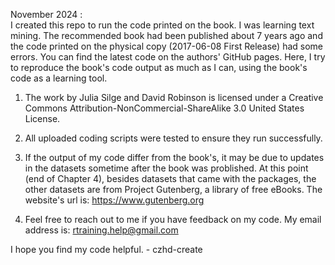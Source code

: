 November 2024 : \
I created this repo to run the code printed on the book. I was learning text mining. The recommended book had been published about 7 years ago and the code printed on the physical copy (2017-06-08 First Release) had some errors. You can find the latest code on the authors' GitHub pages. Here, I try to reproduce the book's code output as much as I can, using the book's code as a learning tool.

1. The work by Julia Silge and David Robinson is licensed under a Creative Commons Attribution-NonCommercial-ShareAlike 3.0 United States License.

2. All uploaded coding scripts were tested to ensure they run successfully.

3. If the output of my code differ from the book's, it may be due to updates in the datasets sometime after the book was problished. At this point (end of Chapter 4), besides datasets that came with the packages, the other datasets are from Project Gutenberg, a library of free eBooks. The website's url is: https://www.gutenberg.org

4. Feel free to reach out to me if you have feedback on my code. My email address is: rtraining.help@gmail.com

I hope you find my code helpful. - czhd-create
